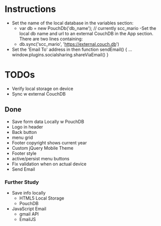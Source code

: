 # Instructions
- Set the name of the local database in the variables section:
    - var db = new PouchDb('db_name');  // currently scc_mario
 -Set the local db name and url to an external CouchDB in the App section.  
There are two lines containing:
    - db.sync('scc_mario', 'https://external.couch.db')
- Set the 'Email To' address in then function
    sendEmail() {
        ...
        window.plugins.socialsharing.shareViaEmail()
    }


# TODOs
- Verify local storage on device  
- Sync w external CouchDB

## Done
- Save form data Locally w PouchDB
- Logo in header
- Back button
- menu grid
- Footer copyright shows current year
- Custom jQuery Mobile Theme
- Footer style
- active/persist menu buttons
- Fix validation when on actual device
- Send Email

### Further Study
- Save info locally
  - HTML5 Local Storage
  - PouchDB
- JavaScript Email
  - gmail API
  - EmailJS
